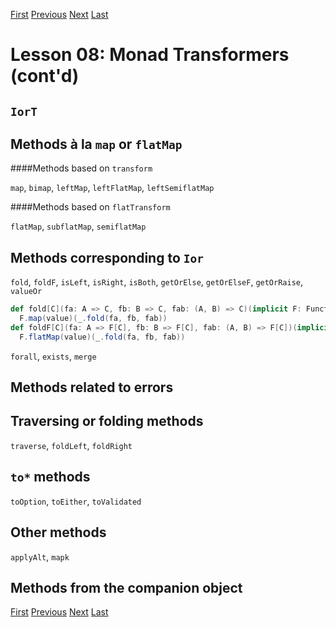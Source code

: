 [First](https://github.com/sjbiaga/kittens/blob/main/mt-1-compose/README.md) [Previous](https://github.com/sjbiaga/kittens/blob/main/mt-3-OptionT/README.md) [Next](https://github.com/sjbiaga/kittens/blob/main/mt-5-ReaderT/README.md) [Last](https://github.com/sjbiaga/kittens/blob/main/mt-9-WriterT-Validated/README.md)

Lesson 08: Monad Transformers (cont'd)
======================================

`IorT`
---------

Methods à la `map` or `flatMap`
-------------------------------

####Methods based on `transform`

`map`, `bimap`, `leftMap`, `leftFlatMap`, `leftSemiflatMap`

####Methods based on `flatTransform`

`flatMap`, `subflatMap`, `semiflatMap`

Methods corresponding to `Ior`
---------------------------------

`fold`, `foldF`, `isLeft`, `isRight`, `isBoth`, `getOrElse`, `getOrElseF`, `getOrRaise`, `valueOr`

```Scala
def fold[C](fa: A => C, fb: B => C, fab: (A, B) => C)(implicit F: Functor[F]): F[C] =
  F.map(value)(_.fold(fa, fb, fab))
def foldF[C](fa: A => F[C], fb: B => F[C], fab: (A, B) => F[C])(implicit F: FlatMap[F]): F[C] =
  F.flatMap(value)(_.fold(fa, fb, fab))
```

`forall`, `exists`, `merge`

Methods related to errors
-------------------------

Traversing or folding methods
-----------------------------

`traverse`, `foldLeft`, `foldRight`

`to*` methods
-------------

`toOption`, `toEither`, `toValidated`

Other methods
-------------

`applyAlt`, `mapk`

Methods from the companion object
---------------------------------

[First](https://github.com/sjbiaga/kittens/blob/main/mt-1-compose/README.md) [Previous](https://github.com/sjbiaga/kittens/blob/main/mt-3-OptionT/README.md) [Next](https://github.com/sjbiaga/kittens/blob/main/mt-5-ReaderT/README.md) [Last](https://github.com/sjbiaga/kittens/blob/main/mt-9-WriterT-Validated/README.md)
